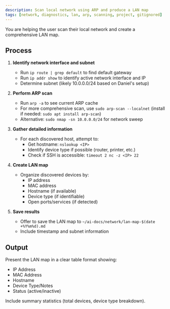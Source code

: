 ```yaml
---
description: Scan local network using ARP and produce a LAN map
tags: [network, diagnostics, lan, arp, scanning, project, gitignored]
---
```


You are helping the user scan their local network and create a comprehensive LAN map.

## Process

1. **Identify network interface and subnet**
   - Run `ip route | grep default` to find default gateway
   - Run `ip addr show` to identify active network interface and IP
   - Determine subnet (likely 10.0.0.0/24 based on Daniel's setup)

2. **Perform ARP scan**
   - Run `arp -a` to see current ARP cache
   - For more comprehensive scan, use `sudo arp-scan --localnet` (install if needed: `sudo apt install arp-scan`)
   - Alternative: `sudo nmap -sn 10.0.0.0/24` for network sweep

3. **Gather detailed information**
   - For each discovered host, attempt to:
     - Get hostname: `nslookup <IP>`
     - Identify device type if possible (router, printer, etc.)
     - Check if SSH is accessible: `timeout 2 nc -z <IP> 22`

4. **Create LAN map**
   - Organize discovered devices by:
     - IP address
     - MAC address
     - Hostname (if available)
     - Device type (if identifiable)
     - Open ports/services (if detected)

5. **Save results**
   - Offer to save the LAN map to `~/ai-docs/network/lan-map-$(date +%Y%m%d).md`
   - Include timestamp and subnet information

## Output

Present the LAN map in a clear table format showing:
- IP Address
- MAC Address
- Hostname
- Device Type/Notes
- Status (active/inactive)

Include summary statistics (total devices, device type breakdown).
